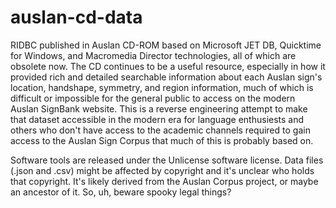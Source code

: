 # auslan-cd-data
RIDBC published in Auslan CD-ROM based on Microsoft JET DB, Quicktime for Windows, and Macromedia Director technologies, all of
which are obsolete now. The CD continues to be a useful resource, especially in how it provided rich and detailed searchable
information about each Auslan sign's location, handshape, symmetry, and region information, much of which is difficult or
impossible for the general public to access on the modern Auslan SignBank website. This is a reverse engineering attempt to
make that dataset accessible in the modern era for language enthusiests and others who don't have access to the academic
channels required to gain access to the Auslan Sign Corpus that much of this is probably based on.

Software tools are released under the Unlicense software license. Data files (.json and .csv) might be affected by copyright
and it's unclear who holds that copyright. It's likely derived from the Auslan Corpus project, or maybe an ancestor of it. So, uh,
beware spooky legal things?

